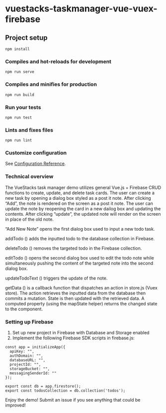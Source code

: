 # vuestacks-taskmanager-vue-vuex-firebase

## Project setup
```
npm install
```

### Compiles and hot-reloads for development
```
npm run serve
```

### Compiles and minifies for production
```
npm run build
```

### Run your tests
```
npm run test
```

### Lints and fixes files
```
npm run lint
```

### Customize configuration
See [Configuration Reference](https://cli.vuejs.org/config/).

### Technical overview

The VueStacks task manager demo utilizes general Vue.js + Firebase CRUD functions to create, update, and delete task cards. The user can create a new task by opening a dialog box styled as a post it note. After clicking “Add”, the note is rendered on the screen as a post it note. The user can update the note by reopening the card in a new dailog box and updating the contents. After clicking “update”, the updated note will render on the screen in place of the old note. 

“Add New Note” opens the first dialog box used to input a new todo task. 

addTodo () adds the inputted todo to the database collection in Firebase. 

deleteTodo () removes the targeted todo in the Firebase collection. 

editTodo () opens the second dialog box used to edit the todo note while simultaneously pushing the content of the targeted note into the second dialog box. 

updateTodoText () triggers the update of the note. 

getData () is a callback function that dispatches an action in store.js (Vuex store). The action retrieves the inputted data from the database then commits a mutation. State is then updated with the retrieved data. A computed property (using the mapState helper) returns the changed state to the component. 

### Setting up Firebase

1) Set up new project in Firebase with Database and Storage enabled
2) Implement the following Firebase SDK scripts in firebase.js:
```
const app = initializeApp({
  apiKey: "",
  authDomain: "",
  databaseURL: "",
  projectId: "",
  storageBucket: "",
  messagingSenderId: ""
});

export const db = app.firestore();
export const todosCollection = db.collection('todos');
```
Enjoy the demo! Submit an issue if you see anything that could be improved!
